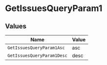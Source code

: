 # GetIssuesQueryParam1


## Values

| Name                       | Value                      |
| -------------------------- | -------------------------- |
| `GetIssuesQueryParam1Asc`  | asc                        |
| `GetIssuesQueryParam1Desc` | desc                       |